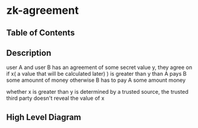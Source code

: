 # zk-agreement

## Table of Contents

## Description

user A and user B has an agreement of some secret value y, they agree on if x( a value that will be calculated later)
) is greater than y than A pays B some amounnt of money otherwise B has to pay A some amount money

whether x is greater than y is determined by a trusted source, the trusted third party doesn't reveal the value of x

## High Level Diagram
